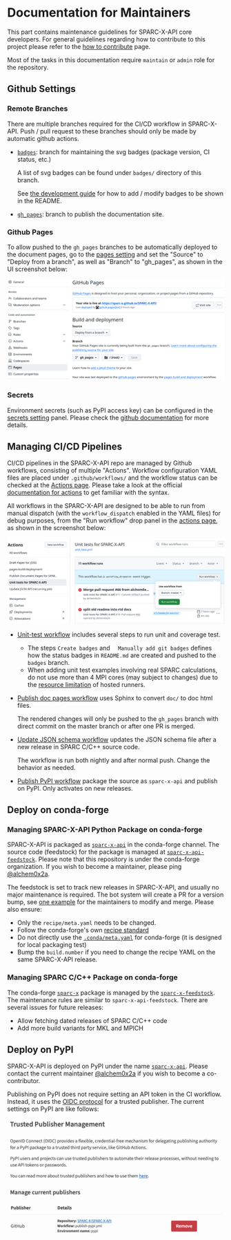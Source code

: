 # Documentation for Maintainers

This part contains maintenance guidelines for SPARC-X-API core
developers. For general guidelines regarding how to contribute to this
project please refer to the [how to contribute](contribute.md) page.

Most of the tasks in this documentation require `maintain` or `admin`
role for the repository.

## Github Settings
### Remote Branches

There are multiple branches required for the CI/CD workflow in
SPARC-X-API. Push / pull request to these branches should only be made by automatic github actions.

- [`badges`](https://github.com/SPARC-X/SPARC-X-API/tree/badges):
  branch for maintaining the svg badges (package version, CI status,
  etc.)

  A list of svg badges can be found under `badges/` directory of this
  branch.

  See [the development guide](#doc-edit) for how to add / modify
  badges to be shown in the README.

- [`gh_pages`](https://github.com/SPARC-X/SPARC-X-API/tree/gh_pages):
  branch to publish the documentation site.


### Github Pages

To allow pushed to the `gh_pages` branches to be automatically
deployed to the document pages, go to the [pages
setting](https://github.com/SPARC-X/SPARC-X-API/settings/pages) and
set the "Source" to "Deploy from a branch", as well as "Branch" to
"gh_pages", as shown in the UI screenshot below:

![Github Pages Settings](img/screenshots/github_pages_setting.png)


### Secrets

Environment secrets (such as PyPI access key) can be configured in the
[secrets
setting](https://github.com/SPARC-X/SPARC-X-API/settings/secrets/actions)
panel. Please check the [github
documentation](https://docs.github.com/en/actions/security-for-github-actions/security-guides/using-secrets-in-github-actions)
for more details.


## Managing CI/CD Pipelines

CI/CD pipelines in the SPARC-X-API repo are managed by Github
workflows, consisting of multiple "Actions". Workflow configuration
YAML files are placed under `.github/workflows/` and the workflow
status can be checked at the [Actions
page](https://github.com/SPARC-X/SPARC-X-API/actions).  Please take a
look at the official [documentation for
actions](https://docs.github.com/en/actions) to get familiar with the syntax.

All workflows in the SPARC-X-API are designed to be able to run from
manual dispatch (with the `workflow_dispatch` enabled in the YAML
files) for debug purposes, from the "Run workflow" drop panel in the
[actions
page](https://github.com/SPARC-X/SPARC-X-API/actions/workflows), as
shown in the screenshot below:

![Github Actions Manual Dispatch](img/screenshots/github_action_dispatch.png)

- [Unit-test
  workflow](https://github.com/SPARC-X/SPARC-X-API/blob/master/.github/workflows/unit_test.yml)
  includes several steps to run unit and coverage test.

  - The steps `Create badges` and `  Manually add git badges` defines how
    the status badges in `README.md` are created and pushed to the
    `badges` branch.
  - When adding unit test examples involving real SPARC calculations,
    do not use more than 4 MPI cores (may subject to changes) due to
    the [resource limitation](https://docs.github.com/en/actions/using-github-hosted-runners/using-github-hosted-runners/about-github-hosted-runners)
    of hosted runners.

- [Publish doc pages
  workflow](https://github.com/SPARC-X/SPARC-X-API/blob/master/.github/workflows/publish_doc_pages.yml)
  uses Sphinx to convert `doc/` to doc html files.

  The rendered
  changes will only be pushed to the `gh_pages` branch with direct
  commit on the master branch or after one PR is merged.

- [Update JSON schema
  workflow](https://github.com/SPARC-X/SPARC-X-API/blob/master/.github/workflows/update_api.yml)
  updates the JSON schema file after a new release in SPARC C/C++
  source code.

  The workflow is run both nightly and after normal push. Change the
  behavior as needed.

- [Publish PyPI
  workflow](https://github.com/SPARC-X/SPARC-X-API/blob/master/.github/workflows/publish-pypi.yml)
  package the source as `sparc-x-api` and publish on PyPI. Only
  activates on new releases.

## Deploy on conda-forge

### Managing SPARC-X-API Python Package on conda-forge

SPARC-X-API is packaged as
[`sparc-x-api`](https://anaconda.org/conda-forge/sparc-x-api) in the
conda-forge channel. The source code (feedstock) for the package is
managed at
[`sparc-x-api-feedstock`](https://github.com/conda-forge/sparc-x-api-feedstock).
Please note that this repository is under the conda-forge
organization. If you wish to become a maintainer, please ping
[@alchem0x2a](https://github.com/alchem0x2A).

The feedstock is set to track new releases in SPARC-X-API, and usually
no major maintenance is required. The bot system will create a PR for
a version bump, see [one
example](https://github.com/conda-forge/sparc-x-api-feedstock/pull/2)
for the maintainers to modify and merge. Please also ensure:

- Only the `recipe/meta.yaml` needs to be changed.
- Follow the conda-forge's own [recipe standard](https://conda-forge.org/docs/maintainer/guidelines/)
- Do not directly use the [`.conda/meta.yaml`](https://github.com/SPARC-X/SPARC-X-API/blob/master/.conda/meta.yaml) for conda-forge (it is designed for local packaging test)
- Bump the `build.number` if you need to change the recipe YAML on the same SPARC-X-API release.

### Managing SPARC C/C++ Package on conda-forge

The conda-forge [`sparc-x`](https://anaconda.org/conda-forge/sparc-x)
package is managed by the
[`sparc-x-feedstock`](https://github.com/conda-forge/sparc-x-feedstock). The
maintenance rules are similar to `sparc-x-api-feedstock`. There are
several issues for future releases:
- Allow fetching dated releases of SPARC C/C++ code
- Add more build variants for MKL and MPICH

## Deploy on PyPI

SPARC-X-API is deployed on PyPI under the name
[`sparc-x-api`](https://pypi.org/project/sparc-x-api/). Please contact
the current maintainer [@alchem0x2a](mailto:alchem0x2a@gmail.com) if
you wish to become a co-contributor.

Publishing on PyPI does not require setting an API token in the CI
workflow. Instead, it uses the [OIDC
protocol](https://docs.pypi.org/trusted-publishers/) for a trusted
publisher. The current settings on PyPI are like follows:

![pypi-setting](img/screenshots/pypi_publisher_setup.png)
